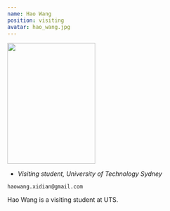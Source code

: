 ```yaml
---
name: Hao Wang
position: visiting
avatar: hao_wang.jpg
---
```


<img width="200" height="275" src="{{site.baseurl}}/images/people/{{page.avatar}}" data-action="zoom">

- _Visiting student, University of Technology Sydney_<br>
<!--- _Science coach. Collaborator. Transdisciplinary optimist._-->

<i class="fa fa-envelope-o"></i> `haowang.xidian@gmail.com`

Hao Wang is a visiting student at UTS.
